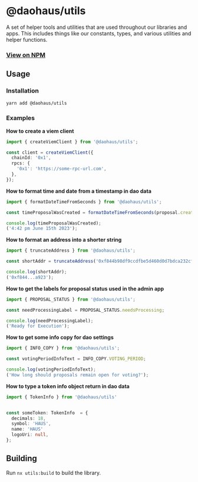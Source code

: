 # @daohaus/utils

A set of helper tools and utilities that are used throughout our libraries and apps. This includes things like our constants, types, and various utilities and helper functions.

### [View on NPM](https://www.npmjs.com/package/@daohaus/utils)

## Usage

### Installation

```bash
yarn add @daohaus/utils
```

### Examples

**How to create a viem client**

```ts
import { createViemClient } from '@daohaus/utils';

const client = createViemClient({
  chainId: '0x1',
  rpcs: {
    '0x1': 'https://some-rpc-url.com',
  },
});
```

**How to format time and date from a timestamp in dao data**

```ts
import { formatDateTimeFromSeconds } from '@daohaus/utils';

const timeProposalWasCreated = formatDateTimeFromSeconds(proposal.createdAt);

console.log(timeProposalWasCreated);
('4:42 pm June 15th 2023');
```

**How to format an address into a shorter string**

```ts
import { truncateAddress } from '@daohaus/utils';

const shortAddr = truncateAddress('0xf844b98df9ccdfbe5d460d0d7bdca232cf9da923');

console.log(shortAddr);
('0xf844...a923');
```

**How to get the labels for proposal status used in the admin app**

```ts
import { PROPOSAL_STATUS } from '@daohaus/utils';

const needProcessingLabel = PROPOSAL_STATUS.needsProcessing;

console.log(needProcessingLabel);
('Ready for Execution');
```

**How to get some info copy for dao settings**

```ts
import { INFO_COPY } from '@daohaus/utils';

const votingPeriodInfoText = INFO_COPY.VOTING_PERIOD;

console.log(votingPeriodInfoText);
('How long should proposals remain open for voting?');
```

**How to type a token info object return in dao data**

```ts
import { TokenInfo } from '@daohaus/utils'


const someToken: TokenInfo  = {
  decimals: 18,
  symbol: 'HAUS',
  name: 'HAUS'
  logoUri: null,
};

```

## Building

Run `nx utils:build` to build the library.
